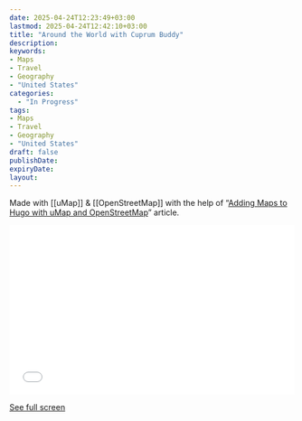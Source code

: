 ```yaml
---
date: 2025-04-24T12:23:49+03:00
lastmod: 2025-04-24T12:42:10+03:00
title: "Around the World with Cuprum Buddy"
description: 
keywords: 
- Maps
- Travel
- Geography
- "United States"
categories:
  - "In Progress"
tags: 
- Maps
- Travel
- Geography
- "United States"
draft: false
publishDate: 
expiryDate: 
layout: 
---
```


Made with [[uMap]] & [[OpenStreetMap]] with the help of “[Adding Maps to Hugo with uMap and OpenStreetMap](https://www.thecoffeemachine.net/writing/adding-maps-to-hugo-blogs-with-osm/)” article.

<iframe width="100%" height="300px" frameborder="0" allowfullscreen allow="geolocation" src="//umap.openstreetmap.fr/en/map/around-the-world-with-cuprum_1212321?scaleControl=false&miniMap=false&scrollWheelZoom=true&zoomControl=true&editMode=disabled&moreControl=false&searchControl=true&tilelayersControl=false&embedControl=false&datalayersControl=false&onLoadPanel=none&captionBar=false&captionMenus=true&captionControl=false&locateControl=false&measureControl=false&editinosmControl=false"></iframe><p><a href="//umap.openstreetmap.fr/en/map/around-the-world-with-cuprum_1212321?scaleControl=false&miniMap=false&scrollWheelZoom=true&zoomControl=true&editMode=disabled&moreControl=false&searchControl=true&tilelayersControl=false&embedControl=false&datalayersControl=false&onLoadPanel=none&captionBar=false&captionMenus=true&captionControl=false&locateControl=false&measureControl=false&editinosmControl=false">See full screen</a></p>

